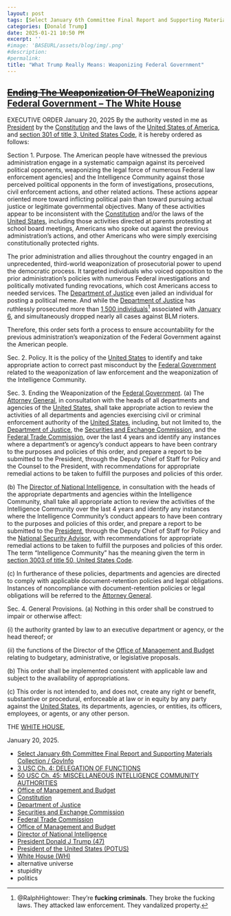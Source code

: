 ```yaml
---
layout: post
tags: [Select January 6th Committee Final Report and Supporting Materials Collection / GovInfo, 3 USC Ch. 4: DELEGATION OF FUNCTIONS, 50 USC Ch. 45: MISCELLANEOUS INTELLIGENCE COMMUNITY AUTHORITIES, Office of Management and Budget, Constitution, Department of Justice, Securities and Exchange Commission, Federal Trade Commission, Office of Management and Budget, Director of National Intelligence, President Donald J Trump (47), President of the United States (POTUS), White House (WH), alternative universe, stupidity, politics]
categories: [Donald Trump]
date: 2025-01-21 10:50 PM
excerpt: ''
#image: 'BASEURL/assets/blog/img/.png'
#description:
#permalink:
title: "What Trump Really Means: Weaponizing Federal Government"
---
```



## [~~Ending The Weaponization Of The~~Weaponizing Federal Government – The White House](https://www.whitehouse.gov/presidential-actions/2025/01/ending-the-weaponization-of-the-federal-government/)

EXECUTIVE ORDER
January 20, 2025
By the authority vested in me as [President](https://www.whitehouse.gov/) by the [Constitution](https://constitution.congress.gov/) and the laws of the [United States of America](https://www.usa.gov/), and [section 301 of title 3, United States Code](https://uscode.house.gov/browse/prelim@title3/chapter4&edition=prelim), it is hereby ordered as follows:

Section 1.  Purpose.  The American people have witnessed the previous administration engage in a systematic campaign against its perceived political opponents, weaponizing the legal force of numerous Federal law enforcement agencies]
 and the Intelligence Community against those perceived political opponents in the form of investigations, prosecutions, civil enforcement actions, and other related actions.  These actions appear oriented more toward inflicting political pain than toward pursuing actual justice or legitimate governmental objectives.  Many of these activities appear to be inconsistent with the [Constitution](https://constitution.congress.gov/) and/or the laws of the [United States](https://www.usa.gov/), including those activities directed at parents protesting at school board meetings, Americans who spoke out against the previous administration’s actions, and other Americans who were simply exercising constitutionally protected rights.

The prior administration and allies throughout the country engaged in an unprecedented, third-world weaponization of prosecutorial power to upend the democratic process.  It targeted individuals who voiced opposition to the prior administration’s policies with numerous Federal investigations and politically motivated funding revocations, which cost Americans access to needed services.  The [Department of Justice](https://www.justice.gov/) even jailed an individual for posting a political meme.  And while the [Department of Justice](https://www.justice.gov/) has ruthlessly prosecuted more than [1,500 individuals](https://www.govinfo.gov/collection/january-6th-committee-final-report)[^31] associated with [January 6](https://www.govinfo.gov/collection/january-6th-committee-final-report), and simultaneously dropped nearly all cases against BLM rioters.

[^31]: @RalphHightower: They’re **fucking criminals**. They broke the fucking laws. They attacked law enforcement. They vandalized property.

Therefore, this order sets forth a process to ensure accountability for the previous administration’s weaponization of the Federal Government against the American people.

Sec. 2.  Policy.  It is the policy of the [United States](https://www.usa.gov/) to identify and take appropriate action to correct past misconduct by the [Federal Government](https://www.usa.gov/) related to the weaponization of law enforcement and the weaponization of the Intelligence Community.

Sec. 3.  Ending the Weaponization of the [Federal Government](https://www.usa.gov/).  (a)  The [Attorney General](https://www.justice.gov/), in consultation with the heads of all departments and agencies of the [United States](https://www.usa.gov/), shall take appropriate action to review the activities of all departments and agencies exercising civil or criminal enforcement authority of the [United States](https://www.usa.gov/), including, but not limited to, the [Department of Justice](https://www.justice.gov/), the [Securities and Exchange Commission](https://www.sec.gov/), and the [Federal Trade Commission](https://www.ftc.gov/), over the last 4 years and identify any instances where a department’s or agency’s conduct appears to have been contrary to the purposes and policies of this order, and prepare a report to be submitted to the President, through the Deputy Chief of Staff for Policy and the Counsel to the President, with recommendations for appropriate remedial actions to be taken to fulfill the purposes and policies of this order.

(b)  The [Director of National Intelligence](https://www.dni.gov/), in consultation with the heads of the appropriate departments and agencies within the Intelligence Community, shall take all appropriate action to review the activities of the Intelligence Community over the last 4 years and identify any instances where the Intelligence Community’s conduct appears to have been contrary to the purposes and policies of this order, and prepare a report to be submitted to the [President](https://www.whitehouse.gov/), through the Deputy Chief of Staff for Policy and the [National Security Advisor](http://www.nsa.gov/), with recommendations for appropriate remedial actions to be taken to fulfill the purposes and policies of this order.  The term “Intelligence Community” has the meaning given the term in [section 3003 of title 50, United States Code](https://uscode.house.gov/view.xhtml?path=/prelim@title3/chapter4&edition=prelim).

(c)  In furtherance of these policies, departments and agencies are directed to comply with applicable document-retention policies and legal obligations.  Instances of noncompliance with document-retention policies or legal obligations will be referred to the [Attorney General](https://www.justice.gov/).

Sec. 4.  General Provisions.  (a)  Nothing in this order shall be construed to impair or otherwise affect:

(i)   the authority granted by law to an executive department or agency, or the head thereof; or

(ii)  the functions of the Director of the [Office of Management and Budget](https://www.whitehouse.gov/omb/) relating to budgetary, administrative, or legislative proposals.

(b)  This order shall be implemented consistent with applicable law and subject to the availability of appropriations.

(c)  This order is not intended to, and does not, create any right or benefit, substantive or procedural, enforceable at law or in equity by any party against the [United States](https://www.usa.gov/), its departments, agencies, or entities, its officers, employees, or agents, or any other person.

THE [WHITE HOUSE](https://www.whitehouse.gov/),

January 20, 2025.

- [Select January 6th Committee Final Report and Supporting Materials Collection / GovInfo](https://www.govinfo.gov/collection/january-6th-committee-final-report)
- [3 USC Ch. 4: DELEGATION OF FUNCTIONS](https://uscode.house.gov/view.xhtml?path=/prelim@title3/chapter4&edition=prelim)
- [50 USC Ch. 45: MISCELLANEOUS INTELLIGENCE COMMUNITY AUTHORITIES](https://uscode.house.gov/view.xhtml?path=/prelim@title50/chapter45&edition=prelim)
- [Office of Management and Budget](https://www.whitehouse.gov/omb/)
- [Constitution](https://constitution.congress.gov/)
- [Department of Justice](https://www.justice.gov/)
- [Securities and Exchange Commission](https://www.sec.gov/)
- [Federal Trade Commission](https://www.ftc.gov/)
- [Office of Management and Budget](https://www.whitehouse.gov/omb/)
- [Director of National Intelligence](https://www.dni.gov/)
- [President Donald J Trump (47)](https://www.whitehouse.gov/)
- [President of the United States (POTUS)](https://www.whitehouse.gov/)
- [White House (WH)](https://www.whitehouse.gov/)
- alternative universe 
- stupidity 
- politics 